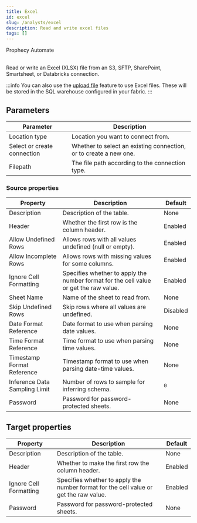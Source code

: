 ```yaml
---
title: Excel
id: excel
slug: /analysts/excel
description: Read and write excel files
tags: []
---
```


<span class="badge">Prophecy Automate</span><br/><br/>

Read or write an Excel (XLSX) file from an S3, SFTP, SharePoint, Smartsheet, or Databricks connection.

:::info
You can also use the [upload file](docs/analysts/development/gems/source-target/table/upload-files.md) feature to use Excel files. These will be stored in the SQL warehouse configured in your fabric.
:::

## Parameters

| Parameter                   | Description                                                       |
| --------------------------- | ----------------------------------------------------------------- |
| Location type               | Location you want to connect from.                                |
| Select or create connection | Whether to select an existing connection, or to create a new one. |
| Filepath                    | The file path according to the connection type.                   |

### Source properties

| Property                      | Description                                                                           | Default  |
| ----------------------------- | ------------------------------------------------------------------------------------- | -------- |
| Description                   | Description of the table.                                                             | None     |
| Header                        | Whether the first row is the column header.                                           | Enabled  |
| Allow Undefined Rows          | Allows rows with all values undefined (null or empty).                                | Enabled  |
| Allow Incomplete Rows         | Allows rows with missing values for some columns.                                     | Enabled  |
| Ignore Cell Formatting        | Specifies whether to apply the number format for the cell value or get the raw value. | Enabled  |
| Sheet Name                    | Name of the sheet to read from.                                                       | None     |
| Skip Undefined Rows           | Skip rows where all values are undefined.                                             | Disabled |
| Date Format Reference         | Date format to use when parsing date values.                                          | None     |
| Time Format Reference         | Time format to use when parsing time values.                                          | None     |
| Timestamp Format Reference    | Timestamp format to use when parsing date-time values.                                | None     |
| Inference Data Sampling Limit | Number of rows to sample for inferring schema.                                        | `0`      |
| Password                      | Password for password-protected sheets.                                               | None     |

## Target properties

| Property               | Description                                                                           | Default |
| ---------------------- | ------------------------------------------------------------------------------------- | ------- |
| Description            | Description of the table.                                                             | None    |
| Header                 | Whether to make the first row the column header.                                      | Enabled |
| Ignore Cell Formatting | Specifies whether to apply the number format for the cell value or get the raw value. | Enabled |
| Password               | Password for password-protected sheets.                                               | None    |
